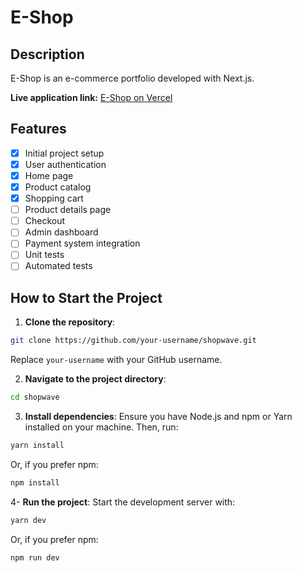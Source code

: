 # E-Shop

## Description
E-Shop is an e-commerce portfolio developed with Next.js.

**Live application link:** [E-Shop on Vercel](https://e-shop-plum.vercel.app)

## Features
- [X] Initial project setup
- [X] User authentication
- [X] Home page
- [X] Product catalog
- [X] Shopping cart
- [ ] Product details page
- [ ] Checkout
- [ ] Admin dashboard
- [ ] Payment system integration
- [ ] Unit tests
- [ ] Automated tests

## How to Start the Project

1. **Clone the repository**:
```bash
git clone https://github.com/your-username/shopwave.git
```
Replace `your-username` with your GitHub username.

2. **Navigate to the project directory**:
```bash
cd shopwave
```
3. **Install dependencies**:
Ensure you have Node.js and npm or Yarn installed on your machine. Then, run:
```bash
yarn install
```
Or, if you prefer npm:
```bash
npm install
```
4- **Run the project**:
Start the development server with:
```bash
yarn dev
```
Or, if you prefer npm:
```bash
npm run dev
```



